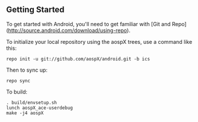 Getting Started
---------------

To get started with Android, you'll need to get familiar with [Git and Repo] (http://source.android.com/download/using-repo).

To initialize your local repository using the aospX trees, use a command like this:

    repo init -u git://github.com/aospX/android.git -b ics

Then to sync up:

    repo sync

To build:

    . build/envsetup.sh
    lunch aospX_ace-userdebug
    make -j4 aospX
